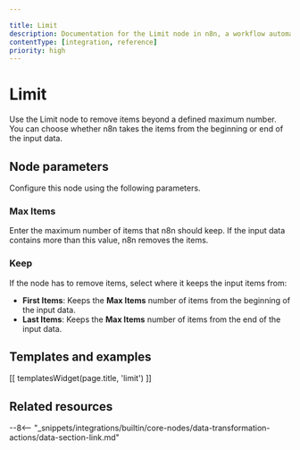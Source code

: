 ```yaml
---

title: Limit
description: Documentation for the Limit node in n8n, a workflow automation platform. Includes guidance on usage, and links to examples.
contentType: [integration, reference]
priority: high
---
```


# Limit

Use the Limit node to remove items beyond a defined maximum number. You can choose whether n8n takes the items from the beginning or end of the input data.

## Node parameters

Configure this node using the following parameters.

### Max Items

Enter the maximum number of items that n8n should keep. If the input data contains more than this value, n8n removes the items.

### Keep

If the node has to remove items, select where it keeps the input items from:

* **First Items**: Keeps the **Max Items** number of items from the beginning of the input data.
* **Last Items**: Keeps the **Max Items** number of items from the end of the input data.

## Templates and examples

<!-- see https://www.notion.so/n8n/Pull-in-templates-for-the-integrations-pages-37c716837b804d30a33b47475f6e3780 -->
[[ templatesWidget(page.title, 'limit') ]]

## Related resources

--8<-- "_snippets/integrations/builtin/core-nodes/data-transformation-actions/data-section-link.md"
